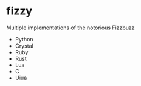 # fizzy
Multiple implementations of the notorious Fizzbuzz 

- Python
- Crystal
- Ruby
- Rust
- Lua
- C
- Uiua

